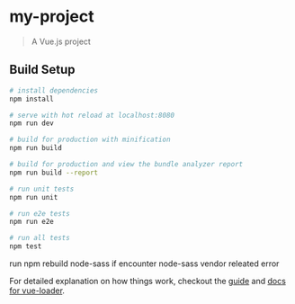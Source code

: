 # my-project

> A Vue.js project

## Build Setup

``` bash
# install dependencies
npm install

# serve with hot reload at localhost:8080
npm run dev

# build for production with minification
npm run build

# build for production and view the bundle analyzer report
npm run build --report

# run unit tests
npm run unit

# run e2e tests
npm run e2e

# run all tests
npm test
```

run npm rebuild node-sass if encounter node-sass vendor releated error

For detailed explanation on how things work, checkout the [guide](http://vuejs-templates.github.io/webpack/) and [docs for vue-loader](http://vuejs.github.io/vue-loader).
